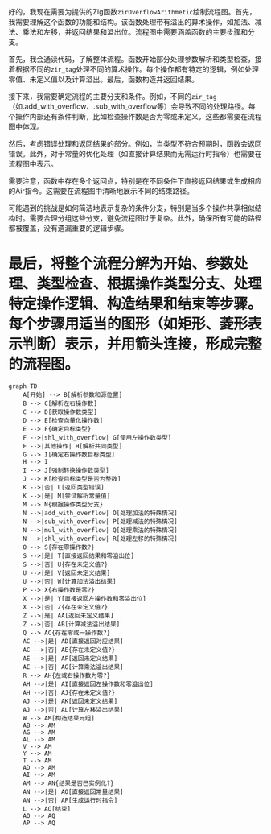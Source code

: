 好的，我现在需要为提供的Zig函数`zirOverflowArithmetic`绘制流程图。首先，我需要理解这个函数的功能和结构。该函数处理带有溢出的算术操作，如加法、减法、乘法和左移，并返回结果和溢出位。流程图中需要涵盖函数的主要步骤和分支。

首先，我会通读代码，了解整体流程。函数开始部分处理参数解析和类型检查，接着根据不同的`zir_tag`处理不同的算术操作。每个操作都有特定的逻辑，例如处理零值、未定义值以及计算溢出。最后，函数构造并返回结果。

接下来，我需要确定流程的主要分支和条件。例如，不同的`zir_tag`（如.add_with_overflow、.sub_with_overflow等）会导致不同的处理路径。每个操作内部还有条件判断，比如检查操作数是否为零或未定义，这些都需要在流程图中体现。

然后，考虑错误处理和返回结果的部分。例如，当类型不符合预期时，函数会返回错误。此外，对于常量的优化处理（如直接计算结果而无需运行时指令）也需要在流程图中表示。

需要注意，函数中存在多个返回点，特别是在不同条件下直接返回结果或生成相应的Air指令。这需要在流程图中清晰地展示不同的结束路径。

可能遇到的挑战是如何简洁地表示复杂的条件分支，特别是当多个操作共享相似结构时。需要合理分组这些分支，避免流程图过于复杂。此外，确保所有可能的路径都被覆盖，没有遗漏重要的逻辑步骤。

最后，将整个流程分解为开始、参数处理、类型检查、根据操作类型分支、处理特定操作逻辑、构造结果和结束等步骤。每个步骤用适当的图形（如矩形、菱形表示判断）表示，并用箭头连接，形成完整的流程图。
================================================
```mermaid
graph TD
    A[开始] --> B[解析参数和源位置]
    B --> C[解析左右操作数]
    C --> D[获取操作数类型]
    D --> E[检查向量化操作数]
    E --> F{确定目标类型}
    F -->|shl_with_overflow| G[使用左操作数类型]
    F -->|其他操作| H[解析共同类型]
    G --> I[确定右操作数目标类型]
    H --> I
    I --> J[强制转换操作数类型]
    J --> K[检查目标类型是否为整数]
    K -->|否| L[返回类型错误]
    K -->|是| M[尝试解析常量值]
    M --> N{根据操作类型分支}
    N -->|add_with_overflow| O[处理加法的特殊情况]
    N -->|sub_with_overflow| P[处理减法的特殊情况]
    N -->|mul_with_overflow| Q[处理乘法的特殊情况]
    N -->|shl_with_overflow| R[处理左移的特殊情况]
    O --> S{存在零操作数?}
    S -->|是| T[直接返回结果和零溢出位]
    S -->|否| U{存在未定义值?}
    U -->|是| V[返回未定义结果]
    U -->|否| W[计算加法溢出结果]
    P --> X{右操作数是零?}
    X -->|是| Y[直接返回左操作数和零溢出位]
    X -->|否| Z{存在未定义值?}
    Z -->|是| AA[返回未定义结果]
    Z -->|否| AB[计算减法溢出结果]
    Q --> AC{存在零或一操作数?}
    AC -->|是| AD[直接返回对应结果]
    AC -->|否| AE{存在未定义值?}
    AE -->|是| AF[返回未定义结果]
    AE -->|否| AG[计算乘法溢出结果]
    R --> AH{左或右操作数为零?}
    AH -->|是| AI[直接返回左操作数和零溢出位]
    AH -->|否| AJ{存在未定义值?}
    AJ -->|是| AK[返回未定义结果]
    AJ -->|否| AL[计算左移溢出结果]
    W --> AM[构造结果元组]
    AB --> AM
    AG --> AM
    AL --> AM
    V --> AM
    Y --> AM
    T --> AM
    AD --> AM
    AI --> AM
    AM --> AN{结果是否已实例化?}
    AN -->|是| AO[直接返回常量结果]
    AN -->|否| AP[生成运行时指令]
    L --> AQ[结束]
    AO --> AQ
    AP --> AQ
```